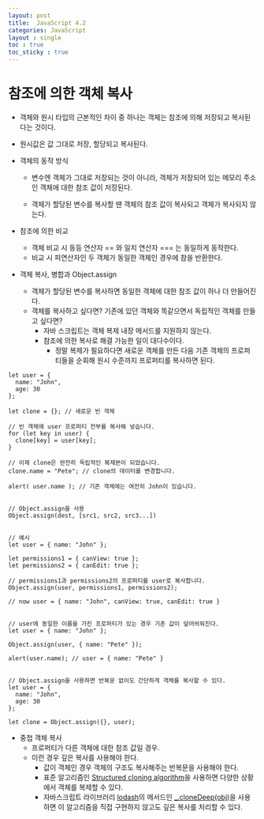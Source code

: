 ```yaml
---
layout: post
title:  JavaScript 4.2
categories: JavaScript
layout : single
toc : true 
toc_sticky : true
---
```


# 참조에 의한 객체 복사

- 객체와 원시 타입의 근본적인 차이 중 하나는 객체는 참조에 의해 저장되고 복사된다는 것이다.

- 원시값은 값 그대로 저장, 할당되고 복사된다.

- 객체의 동작 방식

  - 변수엔 객체가 그대로 저장되는 것이 아니라, 객체가 저장되어 있는 메모리 주소인 객체에 대한 참조 값이 저장된다.

  - 객체가 할당된 변수를 복사할 땐 객체의 참조 값이 복사되고 객체가 복사되지 않는다.

- 참조에 의한 비교

  - 객체 비교 시 동등 연산자 == 와 일치 연산자 === 는 동일하게 동작한다.
  - 비교 시 피연산자인 두 객체가 동일한 객체인 경우에 참을 반환한다.

- 객체 복사, 병합과 Object.assign

  - 객체가 할당된 변수를 복사하면 동일한 객체에 대한 참조 값이 하나 더 만들어진다.
  - 객체를 복사하고 싶다면? 기존에 있던 객체와 똑같으면서 독립적인 객체를 만들고 싶다면?
    - 자바 스크립트는 객체 복제 내장 메서드를 지원하지 않는다.
    - 참조에 의한 복사로 해결 가능한 일이 대다수이다.
      - 정말 복제가 필요하다면 새로운 객체를 만든 다음 기존 객체의 프로퍼티들을 순회해 원시 수준까지 프로퍼티를 복사하면 된다.

```
let user = {
  name: "John",
  age: 30
};

let clone = {}; // 새로운 빈 객체

// 빈 객체에 user 프로퍼티 전부를 복사해 넣습니다.
for (let key in user) {
  clone[key] = user[key];
}

// 이제 clone은 완전히 독립적인 복제본이 되었습니다.
clone.name = "Pete"; // clone의 데이터를 변경합니다.

alert( user.name ); // 기존 객체에는 여전히 John이 있습니다.


// Object.assign을 사용
Object.assign(dest, [src1, src2, src3...])


// 예시
let user = { name: "John" };

let permissions1 = { canView: true };
let permissions2 = { canEdit: true };

// permissions1과 permissions2의 프로퍼티를 user로 복사합니다.
Object.assign(user, permissions1, permissions2);

// now user = { name: "John", canView: true, canEdit: true }


// user에 동일한 이름을 가진 프로퍼티가 있는 경우 기존 값이 덮어씌워진다.
let user = { name: "John" };

Object.assign(user, { name: "Pete" });

alert(user.name); // user = { name: "Pete" }


// Object.assign을 사용하면 반복문 없이도 간단하게 객체를 복사할 수 있다.
let user = {
  name: "John",
  age: 30
};

let clone = Object.assign({}, user);
```

- 중첩 객체 복사
  - 프로퍼티가 다른 객체에 대한 참조 값일 경우.
  - 이런 경우 깊은 복사를 사용해야 한다.
    - 값이 객체인 경우 객체의 구조도 복사해주는 반복문을 사용해야 한다.
    - 표준 알고리즘인 [Structured cloning algorithm](https://html.spec.whatwg.org/multipage/structured-data.html#safe-passing-of-structured-data)을 사용하면 다양한 상황에서 객체를 복제할 수 있다.
    - 자바스크립트 라이브러리 [lodash](https://lodash.com/)의 메서드인 [_.cloneDeep(obj)](https://lodash.com/docs#cloneDeep)을 사용하면 이 알고리즘을 직접 구현하지 않고도 깊은 복사를 처리할 수 있다.